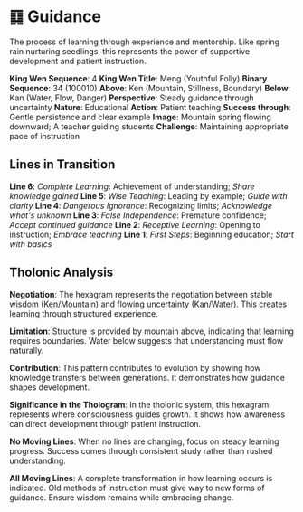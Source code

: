 # ䷃ Guidance

The process of learning through experience and mentorship. Like spring rain nurturing seedlings, this represents the power of supportive development and patient instruction.


**King Wen Sequence**: 4
**King Wen Title**: Meng (Youthful Folly)
**Binary Sequence**: 34 (100010)
**Above**: Ken (Mountain, Stillness, Boundary)
**Below**: Kan (Water, Flow, Danger)
**Perspective**: Steady guidance through uncertainty
**Nature**: Educational
**Action**: Patient teaching
**Success through**: Gentle persistence and clear example
**Image**: Mountain spring flowing downward; A teacher guiding students
**Challenge**: Maintaining appropriate pace of instruction

## Lines in Transition
**Line 6**: *Complete Learning*: Achievement of understanding; *Share knowledge gained*
**Line 5**: *Wise Teaching*: Leading by example; *Guide with clarity*
**Line 4**: *Dangerous Ignorance*: Recognizing limits; *Acknowledge what's unknown*
**Line 3**: *False Independence*: Premature confidence; *Accept continued guidance*
**Line 2**: *Receptive Learning*: Opening to instruction; *Embrace teaching*
**Line 1**: *First Steps*: Beginning education; *Start with basics*

## Tholonic Analysis
**Negotiation**: The hexagram represents the negotiation between stable wisdom (Ken/Mountain) and flowing uncertainty (Kan/Water). This creates learning through structured experience.

**Limitation**: Structure is provided by mountain above, indicating that learning requires boundaries. Water below suggests that understanding must flow naturally.

**Contribution**: This pattern contributes to evolution by showing how knowledge transfers between generations. It demonstrates how guidance shapes development.

**Significance in the Thologram**: In the tholonic system, this hexagram represents where consciousness guides growth. It shows how awareness can direct development through patient instruction.

**No Moving Lines**: When no lines are changing, focus on steady learning progress. Success comes through consistent study rather than rushed understanding.

**All Moving Lines**: A complete transformation in how learning occurs is indicated. Old methods of instruction must give way to new forms of guidance. Ensure wisdom remains while embracing change.
